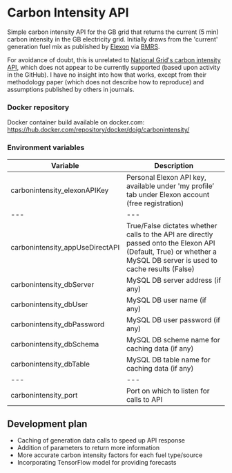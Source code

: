 # Carbon Intensity API
Simple carbon intensity API for the GB grid that returns the current (5 min) carbon intensity in the GB electricity grid.  Initially draws from the 'current' generation fuel mix as published by [Elexon](https://www.elexon.co.uk) via [BMRS](https://api.bmreports.com/BMRS/FUELINSTHHCUR).

For avoidance of doubt, this is unrelated to [National Grid's carbon intensity API](https://carbonintensity.org.uk/), which does not appear to be currently supported (based upon activity in the GitHub).  I have no insight into how that works, except from their methodology paper (which does not describe how to reproduce) and assumptions published by others in journals.

### Docker repository
Docker container build available on docker.com:
https://hub.docker.com/repository/docker/doig/carbonintensity/

### Environment variables
| Variable | Description |
| --- | --- |
| carbonintensity_elexonAPIKey | Personal Elexon API key, available under 'my profile’ tab under Elexon account (free registration) |
| --- | --- |
| carbonintensity_appUseDirectAPI | True/False dictates whether calls to the API are directly passed onto the Elexon API (Default, True) or whether a MySQL DB server is used to cache results (False) |
| carbonintensity_dbServer | MySQL DB server address (if any) |
| carbonintensity_dbUser | MySQL DB user name (if any) |
| carbonintensity_dbPassword | MySQL DB user password (if any) |
| carbonintensity_dbSchema | MySQL DB scheme name for caching data (if any) |
| carbonintensity_dbTable | MySQL DB table name for caching data (if any) |
| --- | --- |
| carbonintensity_port | Port on which to listen for calls to API |



## Development plan

- Caching of generation data calls to speed up API response
- Addition of parameters to return more information
- More accurate carbon intensity factors for each fuel type/source
- Incorporating TensorFlow model for providing forecasts
